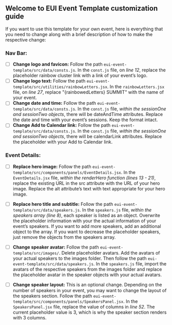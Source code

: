 ## Welcome to EUI Event Template customization guide 

If you want to use this template for your own event, here is everything that you need to change along with a brief description of how to make the respective change:

### Nav Bar:

- [ ] **Change logo and favicon:** Follow the path ```eui-event-template/src/data/consts.js```. In the ```const.js``` file, on _line 12_, replace the placeholder rainbow cluster link with a link of your event’s logo.
- [ ] **Change logo text:** Follow the path ```eui-event-template/src/utilities/rainbowLetters.jsx```. In the ```rainbowLetters.jsx``` file, on _line 27_, replace "{rainbowedLetters} SUMMIT" with the name of your event. 
- [ ] **Change date and time:** Follow the path ```eui-event-template/src/data/consts.js```. In the ```const.js``` file, _within the sessionOne and sessionTwo objects_, there will be dateAndTime attributes. Replace the date and time with your event’s sessions. Keep the format intact.
- [ ] **Change Add to Calendar link:** Follow the path ```eui-event-template/src/data/consts.js```. In the ```const.js``` file, _within the sessionOne and sessionTwo objects_, there will be calendarLink attributes. Replace the placeholder with your Add to Calendar link. 

### Event Details:

- [ ] **Replace hero image:** Follow the path ```eui-event-template/src/components/panels/EventDetails.jsx```. In the ```EventDetails.jsx``` file, _within the renderHero function (lines 13 - 21)_, replace the existing URL in the src attribute with the URL of your hero image. Replace the alt attribute’s text with text appropriate for your hero image. 
- [ ] **Replace hero title and subtitle:** Follow the path ```eui-event-template/src/data/speakers.js```. In the ```speakers.js``` file, _within the speakers array (line 8)_, each speaker is listed as an object. Overwrite the placeholder information with your the actual information of your event’s speakers. If you want to add more speakers, add an additional object to the array. If you want to decrease the placeholder speakers, just remove the objects from the speakers array. 
- [ ] **Change speaker avatar:** Follow the path ```eui-event-template/src/images/```. Delete placeholder avatars. Add the avatars of your actual speakers to the images folder. Then follow the path ```eui-event-template/src/data/speakers.js```. In the ```speakers.js``` file, import the avatars of the respective speakers from the images folder and replace the placeholder avatar in the speaker objects with your actual avatars.
- [ ] **Change speaker layout:** This is an optional change. Depending on the number of speakers in your event, you may want to change the layout of the speakers section. Follow the path ```eui-event-template/src/components/panels/SpeakersPanel.jsx```. In the ```SpeakersPanel.jsx``` file, replace the value of columns in _line 52_. The current placeholder value is 3, which is why the speaker section renders with 3 columns.  



